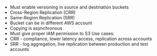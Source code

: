 
- Must enable versioning in source and destination buckets
- Cross-Region Replication (CRR)
- Same-Region Replication (SRR)
- Bucket can be in different AWS account
- Copying is asynchronous
- Must give proper IAM permission to S3
Use cases:
- CRR - compliance, lower latency access, replication across accounts
- SRR - log aggregation, live replication between production and test accounts